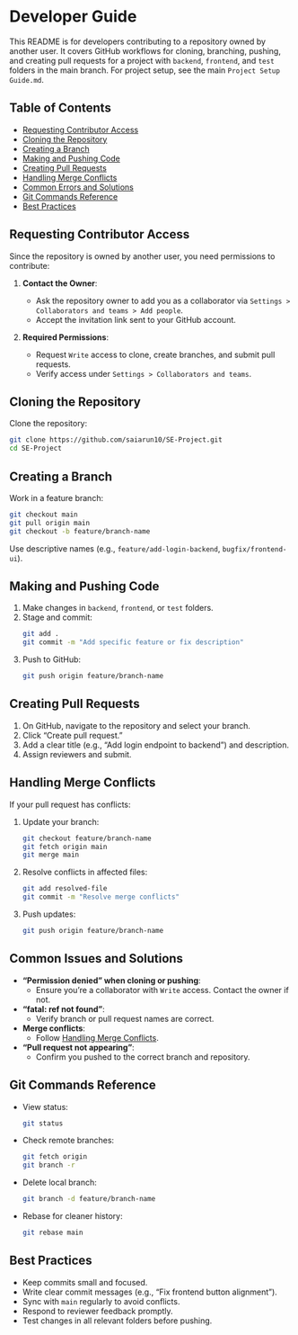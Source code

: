 # Developer Guide

This README is for developers contributing to a repository owned by another user. It covers GitHub workflows for cloning, branching, pushing, and creating pull requests for a project with `backend`, `frontend`, and `test` folders in the main branch. For project setup, see the main `Project Setup Guide.md`.

## Table of Contents

- [Requesting Contributor Access](#requesting-contributor-access)
- [Cloning the Repository](#cloning-the-repository)
- [Creating a Branch](#creating-a-branch)
- [Making and Pushing Code](#making-and-pushing-code)
- [Creating Pull Requests](#creating-pull-requests)
- [Handling Merge Conflicts](#handling-merge-conflicts)
- [Common Errors and Solutions](#common-issues-and-solutions)
- [Git Commands Reference](#git-commands-reference)
- [Best Practices](#best-practices)

## Requesting Contributor Access

Since the repository is owned by another user, you need permissions to contribute:

1. **Contact the Owner**:
   - Ask the repository owner to add you as a collaborator via `Settings > Collaborators and teams > Add people`.
   - Accept the invitation link sent to your GitHub account.

2. **Required Permissions**:
   - Request `Write` access to clone, create branches, and submit pull requests.
   - Verify access under `Settings > Collaborators and teams`.

## Cloning the Repository

Clone the repository:

```bash
git clone https://github.com/saiarun10/SE-Project.git
cd SE-Project
```

## Creating a Branch

Work in a feature branch:

```bash
git checkout main
git pull origin main
git checkout -b feature/branch-name
```

Use descriptive names (e.g., `feature/add-login-backend`, `bugfix/frontend-ui`).

## Making and Pushing Code

1. Make changes in `backend`, `frontend`, or `test` folders.
2. Stage and commit:
   ```bash
   git add .
   git commit -m "Add specific feature or fix description"
   ```
3. Push to GitHub:
   ```bash
   git push origin feature/branch-name
   ```

## Creating Pull Requests

1. On GitHub, navigate to the repository and select your branch.
2. Click “Create pull request.”
3. Add a clear title (e.g., “Add login endpoint to backend”) and description.
4. Assign reviewers and submit.

## Handling Merge Conflicts

If your pull request has conflicts:

1. Update your branch:
   ```bash
   git checkout feature/branch-name
   git fetch origin main
   git merge main
   ```
5. Resolve conflicts in affected files:
   ```bash
   git add resolved-file
   git commit -m "Resolve merge conflicts"
   ```
6. Push updates:
   ```bash
   git push origin feature/branch-name
   ```

## Common Issues and Solutions

- **“Permission denied” when cloning or pushing**:
  - Ensure you’re a collaborator with `Write` access. Contact the owner if not.
- **“fatal: ref not found”**:
  - Verify branch or pull request names are correct.
- **Merge conflicts**:
  - Follow [Handling Merge Conflicts](#handling-merge-conflicts).
- **“Pull request not appearing”**:
  - Confirm you pushed to the correct branch and repository.

## Git Commands Reference

- View status:
  ```bash
  git status
  ```
- Check remote branches:
  ```bash
  git fetch origin
  git branch -r
  ```
- Delete local branch:
  ```bash
  git branch -d feature/branch-name
  ```
- Rebase for cleaner history:
  ```bash
  git rebase main
  ```

## Best Practices

- Keep commits small and focused.
- Write clear commit messages (e.g., “Fix frontend button alignment”).
- Sync with `main` regularly to avoid conflicts.
- Respond to reviewer feedback promptly.
- Test changes in all relevant folders before pushing.
